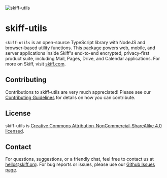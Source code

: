 ![skiff-utils](https://github.com/skiff-org/skiff-apps/assets/36896271/79b4940e-7d13-41cb-9a6f-0f8022cee01c)

# skiff-utils

`skiff-utils` is an open-source TypeScript library with NodeJS and browser-based utility functions. This package powers web, mobile, and server applications inside Skiff's end-to-end encrypted, privacy-first product suite, including Mail, Pages, Drive, and Calendar applications. For more on Skiff, visit [skiff.com](https://skiff.com).

## Contributing

Contributions to skiff-utils are very much appreciated! Please see our [Contributing Guidelines](https://github.com/skiff-org/skiff-apps/blob/main/CONTRIBUTING.md) for details on how you can contribute.

## License

skiff-utils is [Creative Commons Attribution-NonCommercial-ShareAlike 4.0 licensed](https://github.com/skiff-org/skiff-apps/blob/main/libs/skiff-utils/LICENSE).

## Contact

For questions, suggestions, or a friendly chat, feel free to contact us at [hello@skiff.org](mailto:hello@skiff.org). For bug reports or issues, please use our [Github Issues page](https://github.com/skiff-org/skiff-apps/issues).

